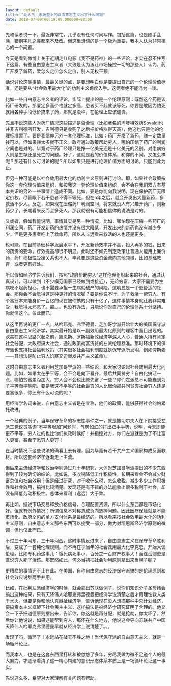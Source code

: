 ```yaml
---
layout: default
title: "北大飞：市场至上的自由意志主义出了什么问题"
date: 2018-07-09T06:19:09.000000+08:00
---
```


先和读者说一下，最近非常忙，几乎没有任何时间写作。包括这篇，也是随手乱涂，错别字儿之类都来不及改。但这里想谈的是一个极为重要，我本人认为非常核心的一个问题。

今天是看到微博上关于近期走红电影《我不是药神》的一些评论，才实在忍不住写下这篇。有些自由意志主义者（大致是认为该让市场操控一切的那些人）认为，药厂开发了新药，爱怎么定价怎么定价，别人无权干预。

话说讨论这类事情，最最关键的点，是要想明白你是要提出自己的一个伦理价值标准，还是要从“社会效用最大化”的功利主义角度入手。这两者绝不能混为一谈。

比如一些自由意志主义者的评论，实际上提出的是一个伦理原则：既然这个药是该药厂研发的，那爱定多高价格就定多高，患者买不起就该等死，你要是敢因为怕死就用各种手段低价搞来了药，那就是没种，在伦理上应该谴责。

先且不说这些人对药厂情况这些描述是否合理（比如著名的丙肝特效药Sovaldi也并非吉利德所开发，吉利德只是收购了之后把价格涨得天高），他这也只是他的伦理标准罢了。要是我信仰另外一套伦理标准，比如：药厂开发了新药，赚一定数量钱可以，但如果赚太多就不正义。政府通过政策帮助穷人，哪怕压缩了药厂的利润空间也是对的。毕竟对于药厂经理只是挣一亿美元还是十亿美元的区别，对患病穷人则是生存还是死亡的问题。好了，这就是我的价值体系，和你的不同，又怎么样呢？那还有什么可讨论的呢？所以如果只是进行伦理价值方面的讨论，只能到此为止。

但另一种可能是以社会效用最大化的功利主义原则进行讨论。即，如果社会政策按你这一套伦理价值来组织，和按我这一套伦理价值来组织，会不会在我们双方有基本共识的另外一些事情上造成不同。比如，要是你能向我说明，现在保护药厂无限定价权，尽管眼下若干患者不得不等死，但在n年之后，就会开发出大量新药，多救活不少人。反之，如果现在压缩药厂利润空间，将来就没人有兴趣开药厂，则新药少了，长期看来反而会多死人。那我就很有可能相信你的说法是对的。

又或者，假如我能说明，事情其实是另一种情况，比如，哪怕现在压缩一些药厂的利润空间，药厂开发新药的热情并没有很大降低，开发出来的新药也没有减少多少，但是更多患者吃上了救命药，所以从长远看来救活的人也还是更多。

也可能，在目前基础科学发展水平下，开发新药效率并不高，投入再多的钱，出来的药贵的要命，疗效提高却很不明显。此时还不如先制定政策让普通人能用上廉价药，药厂积极性受挫关系也不大，毕竟要是这些资金流向其他领域，比如基础教育，或者更有好处。

所以假如经济学告诉我们，按照“政府帮助穷人”这样伦理组织起来的社会，通过认真设计，可以做到（不少模范国家已经做到或接近），无论穷富，大家不需要为生病吃不起药担心，也不需要承担一生病就破产的风险。这明显是一个更舒适的社会。那你会不会觉得这是种更好的情况呢？要是你说不行，为了救活一帮穷人，有个富翁本来能身价一百亿的现在被你搞的只有十亿了，这件事情本身就让我非常难受，我觉得太邪恶了。那。。。也没有办法，只能说你对自己的伦理体系十分坚持。你就信这个。仅此而已。

从这里再说的更广一点。从哈耶克、弗里德曼、芝加哥学派开始壮大的美国保守派自由意志主义经济学，其实最开始是以一副效用最大化原则的理客中面目出现的。欧美在这种思路兴起之前，凯恩斯、罗斯福新政经济学深入人心，普通人持有肯定社会分配，大政府搞大社会，通过政策劫富济贫的左派伦理标准。那时环境下的保守派也支持社会福利政策（其实很多社会福利制度就是保守派所发明，例如俾斯麦——其想法是防止穷人饥寒交迫爆发共产主义革命）。

这时自由意志主义者利用芝加哥学派的一些结论，和大家讨论起社会效用最大化问题。比如，如果太在乎平等，会不会是向下看齐，最后共同贫穷？自由化搞活一点，哪怕贫富差距加大，穷人会不会也比原先富了一些？你们左派总不可能蠢到为了平等而平等吧，要是我这不平等的社会最穷的人比起你那共同贫穷社会穷人还是要富很多，你还有什么可说的呢？

用经济学名词来说，自由意志主义者是在宣称，他们的政策，能够获得社会的帕累托改进。

一个经典的例子，当年保守革命的标志性事件之一，就是撒切尔夫人在下院接受左派工党议员质询“不平等增加”问题时，气势如虹的打出双手手势，说明，今天即便更不平等，穷人过的也比你们执政时候好！并指控对方，你们左派就是为了不让富人更富，甚至宁愿穷人更穷！

在当时情况下这些说法的确看上去有理，因为毕竟有若干共产主义国家构成反面教材。所以这套经济学逐渐走上主流。


但后来主流经济学和政治学则通过几十年研究，大体对芝加哥学派提出的不少东西得到了较为确切的结论。比如说，多收税降低工作积极性，长期来看会不会减少财富总值和社会效用？但是经过研究，对于收什么税，怎么收税，减少多少工作积极性和社会效用，搞得比较清楚。发现还是有不错的办法能收上很多税利于社会，却没有降低劳动积极性。总体来看利（远远）大于弊。

再比如，据说市场交易释放价格信号，合理配置资源，所以什么东西都是市场化好。但就有例外情况：所谓信息不对称造成负向选择问题。因此医疗保险就是不能市场化，政府全包的单方支付体系是最经济的。所以看来按社会效用最大化的功利主义原则，自由意志主义那些东西可以接受一部分，做为对凯恩斯经济学原则的微调，但也仅此而已。

不过三十年河东，三十年河西。这时事情反过来了，自由意志主义在保守革命胜利后，变成了一套纯伦理规则。而不再在乎当年的社会效用最大化李克忠，开始大谈伦理，比如专利药这事儿：饿死病死事小，百分之一百财产权事大！而连岳则更是直说穷人死了活该。那既然如此，何必当初把社会功利原则拿出来当幌子呢？

更糟糕的事情还不止在此。在美国，自称自由意志的经济保守派搞的是伦理原则和社会效应说辞两手并用。

比如，在批判左派经济学的时候，就会拿出苏联做例子，说你们知识分子圣母婊会搞出这种结果，只有天降伟人哈耶克弗里德曼把经济学说清楚之后才用理性救人类于水火。但要是你和他认真掰扯经济学，告诉他现在没人想搞那种中央计划经济，要搞资本主义框架下社会民主主义，这样搞法是被经济学研究证明了合理的。他又会一下子把道德原则摆出来，告诉你，你这就是再分配，就是抢劫，你太坏了。然后你让他说说，如果这能帮到穷人，那坏在什么地方，他说这会导向苏联共产中国天降伟人哈耶克弗里德曼早就从经济学上说清楚了。。。

发现了吗，循环了！永远站在战无不胜之地！当代保守派的自由意志主义，就是一场循环论证。

而我本人，也是在这套东西里打转和被忽悠了多年，穷尽我做为微不足道个人的最大努力，才逐渐看清了这一精心构建的意识形态体系本质上是一场循环论证这一事实。

先说这么多，希望对大家理解有关问题有帮助。

